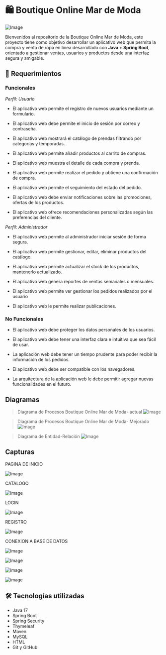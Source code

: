 # 🛍️ Boutique Online Mar de Moda
![Image](https://github.com/user-attachments/assets/5ee223df-ac04-4506-bf5f-80dfc05b7504)

Bienvenidos al repositorio de la Boutique Online Mar de Moda, este proyecto tiene como objetivo desarrollar un aplicativo web que permita la compra y venta de ropa en linea desarrollado con **Java + Spring Boot**, orientado a gestionar ventas, usuarios y productos desde una interfaz segura y amigable.

## 🚀 Requerimientos

### Funcionales
*Perfil: Usuario*
+ El aplicativo web permite el registro de nuevos usuarios mediante un formulario. 

+ El aplicativo web debe permite el inicio de sesión por correo y contraseña. 

+ El aplicativo web mostrará el catálogo de prendas filtrando por categorías y temporadas.

+ El aplicativo web permite añadir productos al carrito de compras.  

+ El aplicativo web muestra el detalle de cada compra y prenda.

+ El aplicativo web permite realizar el pedido y obtiene una confirmación de compra.

+ El aplicativo web permite el seguimiento del estado del pedido.

+ El aplicativo web debe enviar notificaciones sobre las promociones, ofertas de los productos. 

+ El aplicativo web ofrece recomendaciones personalizadas según las preferencias del cliente. 

*Perfil: Administrador*
+ El aplicativo web permite al administrador iniciar sesión de forma segura.

+ El aplicativo web permite gestionar, editar, eliminar productos del catálogo.

+ El aplicativo web permite actualizar el stock de los productos, mantenerlo actualizado. 

+ El aplicativo web genera reportes de ventas semanales o mensuales. 

+ El aplicativo web permite ver gestionar los pedidos realizados por el usuario

+ El aplicativo web le permite realizar publicaciones. 

### No Funcionales
+ El aplicativo web debe proteger los datos personales de los usuarios. 

+ El aplicativo web debe tener una interfaz clara e intuitiva que sea fácil de usar. 

+ La aplicación web debe tener un tiempo prudente para poder recibir la información de los pedidos. 

+ El aplicativo web debe ser compatible con los navegadores. 

+ La arquitectura de la aplicación web le debe permitir agregar nuevas funcionalidades en el futuro.

## Diagramas

> Diagrama de Procesos Boutique Online Mar de Moda- actual
![Image](https://github.com/user-attachments/assets/79f5b855-5336-44eb-b688-9d1756289be1)

> Diagrama de Procesos Boutique Online Mar de Moda- Mejorado
![Image](https://github.com/user-attachments/assets/6897d20d-2c6b-4e9a-8350-f7353939a4bb)

> Diagrama de Entidad-Relación
![Image](https://github.com/user-attachments/assets/9f63edbe-e6a0-4f72-aad7-82b83efaab0c)

## Capturas

PAGINA DE INICIO

![Image](https://github.com/user-attachments/assets/10b14209-e9c4-433f-a822-eea48de90db4)

CATALOGO

![Image](https://github.com/user-attachments/assets/246fd29a-e90c-412b-8574-ea47d3ff1e00)

LOGIN

![Image](https://github.com/user-attachments/assets/a5aa2fe7-0bdb-4675-a6f9-d2ad1e3c9dd7)

REGISTRO

![Image](https://github.com/user-attachments/assets/6791b0f0-d0d9-40f3-b7a6-9037d32b0f4a)

CONEXION A  BASE DE DATOS

![Image](https://github.com/user-attachments/assets/65c65186-3def-42ec-bc3b-4b60b1c30d5c)

![Image](https://github.com/user-attachments/assets/25b10e2c-59b1-4a5d-af2c-5b8e3af129f9)

![image](https://github.com/user-attachments/assets/53a191f3-963a-4564-9de4-bd0eab62bcd0)

![image](https://github.com/user-attachments/assets/852a9c7e-dcdb-484b-933e-2d164fdd2a12)


## 🛠️ Tecnologías utilizadas
- Java 17
- Spring Boot
- Spring Security
- Thymeleaf
- Maven
- MySQL
- HTML
- Git y GitHub
